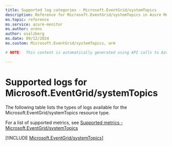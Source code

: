 ```yaml
---
title: Supported log categories - Microsoft.EventGrid/systemTopics
description: Reference for Microsoft.EventGrid/systemTopics in Azure Monitor Logs.
ms.topic: reference
ms.service: azure-monitor
ms.author: orens
author: osalzberg
ms.date: 09/12/2024
ms.custom: Microsoft.EventGrid/systemTopics, arm

# NOTE:  This content is automatically generated using API calls to Azure. Any edits made on these files will be overwritten in the next run of the script. 

---
```





# Supported logs for Microsoft.EventGrid/systemTopics  
The following table lists the types of logs available for the Microsoft.EventGrid/systemTopics resource type.
  
  
  
For a list of supported metrics, see [Supported metrics - Microsoft.EventGrid/systemTopics](../supported-metrics/microsoft-eventgrid-systemtopics-metrics.md)  
  

  
[!INCLUDE [Microsoft.EventGrid/systemTopics](~/reusable-content/ce-skilling/azure/includes/azure-monitor/reference/logs/microsoft-eventgrid-systemtopics-logs-include.md)]  
  

